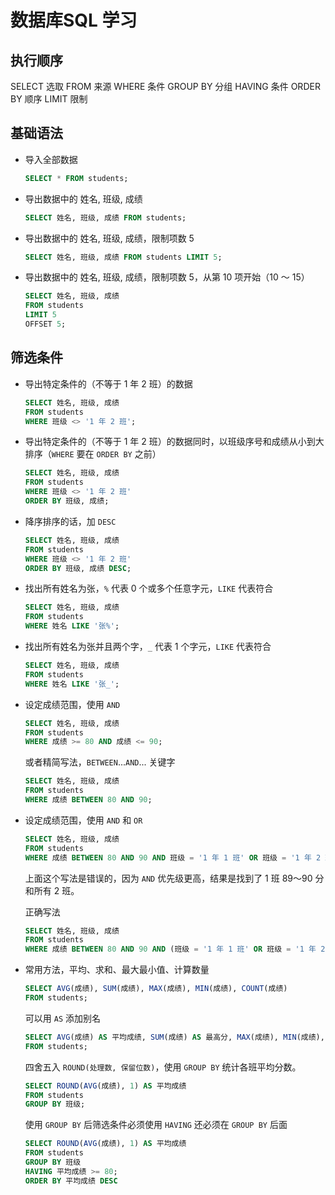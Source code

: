 # 数据库SQL 学习

## 执行顺序

SELECT 选取 FROM 来源 WHERE 条件 GROUP BY 分组 HAVING 条件 ORDER BY 顺序 LIMIT 限制

## 基础语法

- 导入全部数据

  ```sql
  SELECT * FROM students;
  ```

- 导出数据中的 姓名, 班级, 成绩

  ```sql
  SELECT 姓名, 班级, 成绩 FROM students;
  ```

- 导出数据中的 姓名, 班级, 成绩，限制项数 5

  ```sql
  SELECT 姓名, 班级, 成绩 FROM students LIMIT 5;
  ```

- 导出数据中的 姓名, 班级, 成绩，限制项数 5，从第 10 项开始（10 ～ 15）

  ```sql
  SELECT 姓名, 班级, 成绩 
  FROM students 
  LIMIT 5 
  OFFSET 5;
  ```

## 筛选条件

- 导出特定条件的（不等于 1 年 2 班）的数据

  ```sql
  SELECT 姓名, 班级, 成绩 
  FROM students 
  WHERE 班级 <> '1 年 2 班';
  ```

- 导出特定条件的（不等于 1 年 2 班）的数据同时，以班级序号和成绩从小到大排序（`WHERE` 要在 `ORDER BY` 之前） 

  ```sql
  SELECT 姓名, 班级, 成绩 
  FROM students 
  WHERE 班级 <> '1 年 2 班' 
  ORDER BY 班级, 成绩;
  ```

- 降序排序的话，加 `DESC`

  ```sql
  SELECT 姓名, 班级, 成绩 
  FROM students 
  WHERE 班级 <> '1 年 2 班' 
  ORDER BY 班级, 成绩 DESC;
  ```

- 找出所有姓名为张，`%` 代表 0 个或多个任意字元，`LIKE` 代表符合

  ```sql
  SELECT 姓名, 班级, 成绩 
  FROM students 
  WHERE 姓名 LIKE '张%';
  ```

- 找出所有姓名为张并且两个字，`_` 代表 1 个字元，`LIKE` 代表符合

  ```sql
  SELECT 姓名, 班级, 成绩 
  FROM students 
  WHERE 姓名 LIKE '张_';
  ```

- 设定成绩范围，使用 `AND`

  ```sql
  SELECT 姓名, 班级, 成绩 
  FROM students 
  WHERE 成绩 >= 80 AND 成绩 <= 90;
  ```

  或者精简写法，`BETWEEN`...`AND`... 关键字

  ```sql
  SELECT 姓名, 班级, 成绩 
  FROM students 
  WHERE 成绩 BETWEEN 80 AND 90;
  ```

- 设定成绩范围，使用 `AND` 和 `OR`

  ```sql
  SELECT 姓名, 班级, 成绩 
  FROM students 
  WHERE 成绩 BETWEEN 80 AND 90 AND 班级 = '1 年 1 班' OR 班级 = '1 年 2 班';
  ```

  上面这个写法是错误的，因为 `AND` 优先级更高，结果是找到了 1 班 89～90 分和所有 2 班。

  正确写法

  ```sql
  SELECT 姓名, 班级, 成绩 
  FROM students 
  WHERE 成绩 BETWEEN 80 AND 90 AND (班级 = '1 年 1 班' OR 班级 = '1 年 2 班');
  ```

- 常用方法，平均、求和、最大最小值、计算数量

  ```sql
  SELECT AVG(成绩), SUM(成绩), MAX(成绩), MIN(成绩), COUNT(成绩) 
  FROM students;
  ```

  可以用 `AS` 添加别名

  ```sql
  SELECT AVG(成绩) AS 平均成绩, SUM(成绩) AS 最高分, MAX(成绩), MIN(成绩), COUNT(成绩) 
  FROM students;
  ```

  四舍五入 `ROUND(处理数, 保留位数)`，使用 `GROUP BY` 统计各班平均分数。

  ```sql
  SELECT ROUND(AVG(成绩), 1) AS 平均成绩
  FROM students
  GROUP BY 班级;
  ```

  使用 `GROUP BY` 后筛选条件必须使用 `HAVING` 还必须在 `GROUP BY` 后面

  ```sql
  SELECT ROUND(AVG(成绩), 1) AS 平均成绩
  FROM students
  GROUP BY 班级
  HAVING 平均成绩 >= 80;
  ORDER BY 平均成绩 DESC
  ```

  